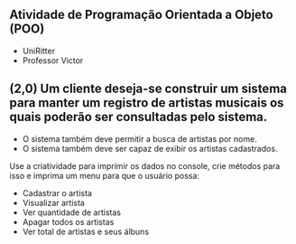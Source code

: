 ## Atividade de Programação Orientada a Objeto (POO)

- UniRitter
- Professor Victor

## (2,0) Um cliente deseja-se construir um sistema para manter um registro de artistas musicais os quais poderão ser consultadas pelo sistema.

- O sistema também deve permitir a busca de artistas por nome.
- O sistema também deve ser capaz de exibir os artistas cadastrados.

Use a criatividade para imprimir os dados no console, crie métodos para isso e imprima um menu para que o usuário possa:
- Cadastrar o artista
- Visualizar artista
- Ver quantidade de artistas
- Apagar todos os artistas
- Ver total de artistas e seus álbuns
